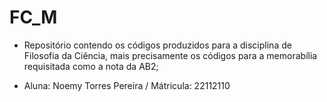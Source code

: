 # FC_M

- Repositório contendo os códigos produzidos para a disciplina de Filosofia da Ciência, mais precisamente os códigos para a memorabília requisitada como a nota da AB2;

- Aluna: Noemy Torres Pereira / Mátricula: 22112110